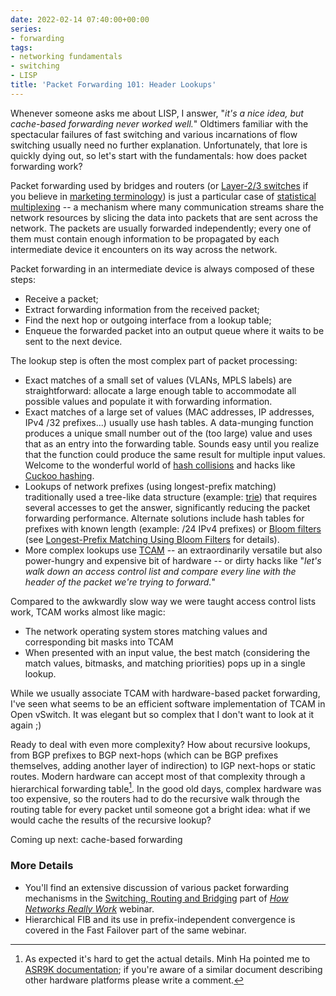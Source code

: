 ```yaml
---
date: 2022-02-14 07:40:00+00:00
series:
- forwarding
tags:
- networking fundamentals
- switching
- LISP
title: 'Packet Forwarding 101: Header Lookups'
---
```

Whenever someone asks me about LISP, I answer, "_it's a nice idea, but cache-based forwarding never worked well._" Oldtimers familiar with the spectacular failures of fast switching and various incarnations of flow switching usually need no further explanation. Unfortunately, that lore is quickly dying out, so let's start with the fundamentals: how does packet forwarding work?

Packet forwarding used by bridges and routers (or [Layer-2/3 switches](/2011/02/how-did-we-ever-get-into-this-switching/) if you believe in [marketing terminology](/2009/12/lies-damned-lies-and-product-marketing/)) is just a particular case of [statistical multiplexing](https://en.wikipedia.org/wiki/Statistical_time-division_multiplexing) -- a mechanism where many communication streams share the network resources by slicing the data into packets that are sent across the network. The packets are usually forwarded independently; every one of them must contain enough information to be propagated by each intermediate device it encounters on its way across the network.
<!--more-->
Packet forwarding in an intermediate device is always composed of these steps:

* Receive a packet;
* Extract forwarding information from the received packet;
* Find the next hop or outgoing interface from a lookup table;
* Enqueue the forwarded packet into an output queue where it waits to be sent to the next device.

The lookup step is often the most complex part of packet processing:

* Exact matches of a small set of values (VLANs, MPLS labels) are straightforward: allocate a large enough table to accommodate all possible values and populate it with forwarding information.
* Exact matches of a large set of values (MAC addresses, IP addresses, IPv4 /32 prefixes...) usually use hash tables. A data-munging function produces a unique small number out of the (too large) value and uses that as an entry into the forwarding table. Sounds easy until you realize that the function could produce the same result for multiple input values. Welcome to the wonderful world of [hash collisions](https://en.wikipedia.org/wiki/Hash_collision) and hacks like [Cuckoo hashing](https://en.wikipedia.org/wiki/Cuckoo_hashing).
* Lookups of network prefixes (using longest-prefix matching) traditionally used a tree-like data structure (example: [trie](https://en.wikipedia.org/wiki/Trie)) that requires several accesses to get the answer, significantly reducing the packet forwarding performance. Alternate solutions include hash tables for prefixes with known length (example: /24 IPv4 prefixes) or [Bloom filters](https://en.wikipedia.org/wiki/Bloom_filter) (see [Longest-Prefix Matching Using Bloom Filters](https://cial.csie.ncku.edu.tw:8081/presentation/group_pdf/[Y2006]Longest%20Prefix%20Matching%20Using%20Bloom%20Filters.pdf)  for details).
* More complex lookups use [TCAM](https://en.wikipedia.org/wiki/Content-addressable_memory#Ternary_CAMs) -- an extraordinarily versatile but also power-hungry and expensive bit of hardware -- or dirty hacks like "_let's walk down an access control list and compare every line with the header of the packet we're trying to forward._"

Compared to the awkwardly slow way we were taught access control lists work, TCAM works almost like magic:

* The network operating system stores matching values and corresponding bit masks into TCAM
* When presented with an input value, the best match (considering the match values, bitmasks, and matching priorities) pops up in a single lookup.

While we usually associate TCAM with hardware-based packet forwarding, I've seen what seems to be an efficient software implementation of TCAM in Open vSwitch. It was elegant but so complex that I don't want to look at it again ;)

Ready to deal with even more complexity? How about recursive lookups, from BGP prefixes to BGP next-hops (which can be BGP prefixes themselves, adding another layer of indirection) to IGP next-hops or static routes. Modern hardware can accept most of that complexity through a hierarchical forwarding table[^FW]. In the good old days, complex hardware was too expensive, so the routers had to do the recursive walk through the routing table for every packet until someone got a bright idea: what if we would cache the results of the recursive lookup?

[^FW]: As expected it's hard to get the actual details. Minh Ha pointed me to [ASR9K documentation](https://community.cisco.com/t5/service-providers-documents/asr9000-xr-load-balancing-architecture-and-characteristics/ta-p/3124809); if you're aware of a similar document describing other hardware platforms please write a comment.

Coming up next: cache-based forwarding

### More Details

* You'll find an extensive discussion of various packet forwarding mechanisms in the [Switching, Routing and Bridging](https://my.ipspace.net/bin/list?id=Net101#SWITCH) part of _[How Networks Really Work](https://www.ipspace.net/How_Networks_Really_Work)_ webinar.
* Hierarchical FIB and its use in prefix-independent convergence is covered in the Fast Failover part of the same webinar.
